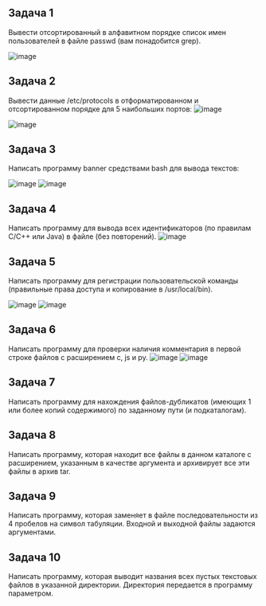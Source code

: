 ## Задача 1

Вывести отсортированный в алфавитном порядке список имен пользователей в файле passwd (вам понадобится grep).  

![image](https://github.com/lckate/konfig_menegment/blob/f462e87fd8a691cadcef4cb98b61b8eb8bfb0031/%D0%A1%D0%BD%D0%B8%D0%BC%D0%BE%D0%BA%20%D1%8D%D0%BA%D1%80%D0%B0%D0%BD%D0%B0%20(1).png)


## Задача 2

Вывести данные /etc/protocols в отформатированном и отсортированном порядке для 5 наибольших портов:
![image](https://github.com/lckate/konfig_menegment/blob/c4731487582fe21940e5ed81c11c9ad9c804cf08/Screenshot%20(117).png)

![image]()

## Задача 3

Написать программу banner средствами bash для вывода текстов:

![image](https://github.com/lckate/konfig_menegment/blob/1e74e022486b70e76d47d1f71d2b8fea79749304/%D0%A1%D0%BD%D0%B8%D0%BC%D0%BE%D0%BA%20%D1%8D%D0%BA%D1%80%D0%B0%D0%BD%D0%B0%20(2)%20(2).png)
![image](https://github.com/lckate/konfig_menegment/blob/1e74e022486b70e76d47d1f71d2b8fea79749304/%D0%A1%D0%BD%D0%B8%D0%BC%D0%BE%D0%BA%20%D1%8D%D0%BA%D1%80%D0%B0%D0%BD%D0%B0%20(3).png)



## Задача 4

Написать программу для вывода всех идентификаторов (по правилам C/C++ или Java) в файле (без повторений).
![image](https://github.com/lckate/konfig_menegment/blob/1e74e022486b70e76d47d1f71d2b8fea79749304/%D0%A1%D0%BD%D0%B8%D0%BC%D0%BE%D0%BA%20%D1%8D%D0%BA%D1%80%D0%B0%D0%BD%D0%B0%20(1)%20(2).png)

## Задача 5

Написать программу для регистрации пользовательской команды (правильные права доступа и копирование в /usr/local/bin).

![image](https://github.com/lckate/konfig_menegment/blob/f462e87fd8a691cadcef4cb98b61b8eb8bfb0031/Screenshot%20(119).png)
![image](https://github.com/lckate/konfig_menegment/blob/f462e87fd8a691cadcef4cb98b61b8eb8bfb0031/Screenshot%20(120).png)

## Задача 6

Написать программу для проверки наличия комментария в первой строке файлов с расширением c, js и py.
![image](https://github.com/lckate/konfig_menegment/blob/f462e87fd8a691cadcef4cb98b61b8eb8bfb0031/Screenshot%20(123).png)
![image](https://github.com/lckate/konfig_menegment/blob/f462e87fd8a691cadcef4cb98b61b8eb8bfb0031/Screenshot%20(124).png)


## Задача 7

Написать программу для нахождения файлов-дубликатов (имеющих 1 или более копий содержимого) по заданному пути (и подкаталогам).

## Задача 8

Написать программу, которая находит все файлы в данном каталоге с расширением, указанным в качестве аргумента и архивирует все эти файлы в архив tar.

## Задача 9

Написать программу, которая заменяет в файле последовательности из 4 пробелов на символ табуляции. Входной и выходной файлы задаются аргументами.

## Задача 10

Написать программу, которая выводит названия всех пустых текстовых файлов в указанной директории. Директория передается в программу параметром. 
